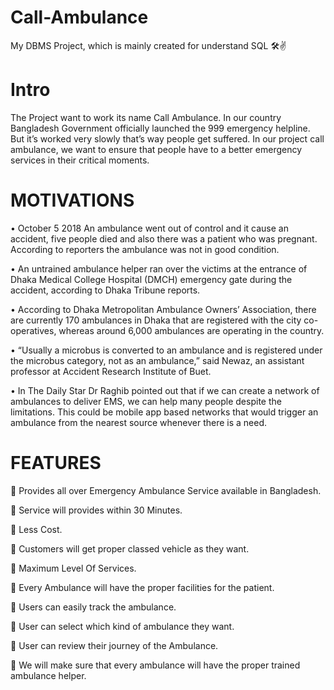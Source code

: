 # Call-Ambulance
My DBMS Project, which is mainly created for understand SQL 🛠✌

# Intro

The Project want to work its name Call Ambulance. In our country Bangladesh Government officially launched the 999 emergency helpline. But it’s worked very slowly that’s way people get suffered. In our project call ambulance, we want to ensure that people have to a better emergency services in their critical moments. 

# MOTIVATIONS

•	October 5 2018
An ambulance went out of control and it cause an accident, five people died and also there was a patient who was pregnant. According to reporters the ambulance was not in good condition.

•	An untrained ambulance helper ran over the victims at the entrance of Dhaka Medical College Hospital (DMCH) emergency gate during the accident, according to Dhaka Tribune reports.


•	According to Dhaka Metropolitan Ambulance Owners’ Association, there are currently 170 ambulances in Dhaka that are registered with the city co-operatives, whereas around 6,000 ambulances are operating in the country.

•	“Usually a microbus is converted to an ambulance and is registered under the microbus category, not as an ambulance,” said Newaz, an assistant professor at Accident Research Institute of Buet.

•	In The Daily Star Dr Raghib pointed out that if we can create a network of ambulances to deliver EMS, we can help many people despite the limitations. This could be mobile app based networks that would trigger an ambulance from the nearest source whenever there is a need.

# FEATURES

	Provides all over Emergency Ambulance Service available in Bangladesh.

	Service will provides within 30 Minutes.

	Less Cost.

	Customers will get proper classed vehicle as they want.

	Maximum Level Of Services.

	Every Ambulance will have the proper facilities for the patient.

	Users can easily track the ambulance.

	User can select  which kind of ambulance they want.

	User can review their journey of the Ambulance.

	We will make sure that every ambulance will have the proper trained ambulance helper.  





